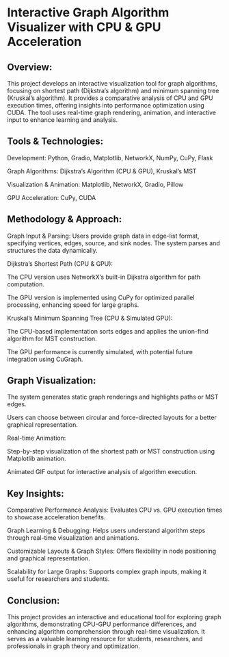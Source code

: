 # Interactive Graph Algorithm Visualizer with CPU & GPU Acceleration

## Overview:

This project develops an interactive visualization tool for graph algorithms, focusing on shortest path (Dijkstra’s algorithm) and minimum spanning tree (Kruskal’s algorithm). It provides a comparative analysis of CPU and GPU execution times, offering insights into performance optimization using CUDA. The tool uses real-time graph rendering, animation, and interactive input to enhance learning and analysis.

## Tools & Technologies:

Development: Python, Gradio, Matplotlib, NetworkX, NumPy, CuPy, Flask


Graph Algorithms: Dijkstra’s Algorithm (CPU & GPU), Kruskal’s MST


Visualization & Animation: Matplotlib, NetworkX, Gradio, Pillow


GPU Acceleration: CuPy, CUDA


## Methodology & Approach:

Graph Input & Parsing: Users provide graph data in edge-list format, specifying vertices, edges, source, and sink nodes. The system parses and structures the data dynamically.


Dijkstra’s Shortest Path (CPU & GPU):


The CPU version uses NetworkX’s built-in Dijkstra algorithm for path computation.


The GPU version is implemented using CuPy for optimized parallel processing, enhancing speed for large graphs.



Kruskal’s Minimum Spanning Tree (CPU & Simulated GPU):


The CPU-based implementation sorts edges and applies the union-find algorithm for MST construction.


The GPU performance is currently simulated, with potential future integration using CuGraph.










## Graph Visualization:


The system generates static graph renderings and highlights paths or MST edges.


Users can choose between circular and force-directed layouts for a better graphical representation.



Real-time Animation:


Step-by-step visualization of the shortest path or MST construction using Matplotlib animation.


Animated GIF output for interactive analysis of algorithm execution.



## Key Insights:

Comparative Performance Analysis: Evaluates CPU vs. GPU execution times to showcase acceleration benefits.

Graph Learning & Debugging: Helps users understand algorithm steps through real-time visualization and animations.

Customizable Layouts & Graph Styles: Offers flexibility in node positioning and graphical representation.

Scalability for Large Graphs: Supports complex graph inputs, making it useful for researchers and students.

## Conclusion:

This project provides an interactive and educational tool for exploring graph algorithms, demonstrating CPU-GPU performance differences, and enhancing algorithm comprehension through real-time visualization. It serves as a valuable learning resource for students, researchers, and professionals in graph theory and optimization.


